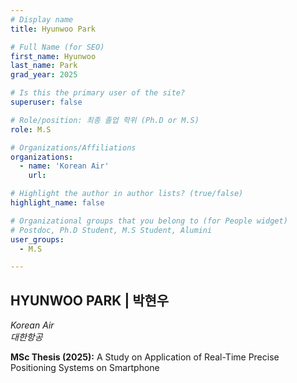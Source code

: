 ```yaml
---
# Display name
title: Hyunwoo Park

# Full Name (for SEO)
first_name: Hyunwoo
last_name: Park
grad_year: 2025

# Is this the primary user of the site?
superuser: false

# Role/position: 최종 졸업 학위 (Ph.D or M.S)
role: M.S

# Organizations/Affiliations
organizations:
  - name: 'Korean Air'
    url: 

# Highlight the author in author lists? (true/false)
highlight_name: false

# Organizational groups that you belong to (for People widget)
# Postdoc, Ph.D Student, M.S Student, Alumini
user_groups: 
  - M.S

---
```


<!----- 이름" **별표2개 사이에 적을것** ----->

## **HYUNWOO PARK | 박현우** 

<!----- 현재 직위/직장: *별표 사이에 적을것*----->

*Korean Air*</br>
*대한항공*</br>

<!----- 학위논문 및 졸업연도(박사): 없으면 삭제----->



<!----- 학위논문 및 졸업연도(석사): 없으면 삭제----->

**MSc Thesis (2025):** A Study on Application of Real-Time Precise Positioning Systems on Smartphone

<!-----  Biography: 없으면 아래 공란----> </br> 



<!------------------------------------>
</br> 
